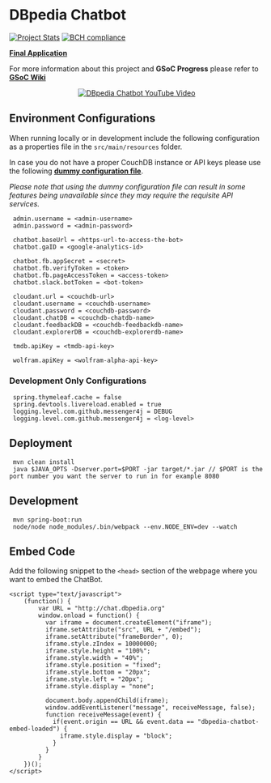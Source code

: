 <h1 id="dbpediachatbot">DBpedia Chatbot</h1>

<p><a href="https://www.openhub.net/p/dbpedia-chatbot"><img src="https://www.openhub.net/p/dbpedia-chatbot/widgets/project_thin_badge.gif" alt="Project Stats" /></a> <a href="https://bettercodehub.com/"><img src="https://bettercodehub.com/edge/badge/dbpedia/chatbot?branch=master" alt="BCH compliance" /></a></p>

<p><strong><a href="http://chat.dbpedia.org">Final Application</a></strong></p>

<p>For more information about this project and <strong>GSoC Progress</strong> please refer to <strong><a href="https://github.com/dbpedia/chatbot/wiki/GSoC-2017:-Chatbot-for-DBpedia">GSoC Wiki</a></strong></p>

<p align="center"><a href="https://www.youtube.com/watch?v=Wk-UUufDpZs"><img src="https://thumbs.gfycat.com/WeirdDefiniteInchworm-size_restricted.gif" alt="DBpedia Chatbot YouTube Video" /></a></p>

<h2 id="environmentconfigurations">Environment Configurations</h2>

<p>When running locally or in development include the following configuration as a properties file in the <code>src/main/resources</code> folder. </p>

<p>In case you do not have a proper CouchDB instance or API keys please use the following <strong><a href="https://github.com/dbpedia/chatbot/wiki/Chatbot-Dummy-Configuration">dummy configuration file</a></strong>. </p>

<p><em>Please note that using the dummy configuration file can result in some features being unavailable since they may require the requisite API services.</em>   </p>

<pre><code> admin.username = &lt;admin-username&gt;
 admin.password = &lt;admin-password&gt;

 chatbot.baseUrl = &lt;https-url-to-access-the-bot&gt;
 chatbot.gaID = &lt;google-analytics-id&gt;

 chatbot.fb.appSecret = &lt;secret&gt;
 chatbot.fb.verifyToken = &lt;token&gt;
 chatbot.fb.pageAccessToken = &lt;access-token&gt;
 chatbot.slack.botToken = &lt;bot-token&gt;

 cloudant.url = &lt;couchdb-url&gt;
 cloudant.username = &lt;couchdb-username&gt;
 cloudant.password = &lt;couchdb-password&gt;
 cloudant.chatDB = &lt;couchdb-chatdb-name&gt;
 cloudant.feedbackDB = &lt;couchdb-feedbackdb-name&gt;
 cloudant.explorerDB = &lt;couchdb-explorerdb-name&gt;

 tmdb.apiKey = &lt;tmdb-api-key&gt;

 wolfram.apiKey = &lt;wolfram-alpha-api-key&gt;
</code></pre>

<h3 id="developmentonlyconfigurations">Development Only Configurations</h3>

<pre><code> spring.thymeleaf.cache = false
 spring.devtools.livereload.enabled = true
 logging.level.com.github.messenger4j = DEBUG
 logging.level.com.github.messenger4j = &lt;log-level&gt;
</code></pre>

<h2 id="deployment">Deployment</h2>

<pre><code> mvn clean install
 java $JAVA_OPTS -Dserver.port=$PORT -jar target/*.jar // $PORT is the port number you want the server to run in for example 8080
</code></pre>

<h2 id="development">Development</h2>

<pre><code> mvn spring-boot:run
 node/node node_modules/.bin/webpack --env.NODE_ENV=dev --watch
</code></pre>

<h2 id="embedcode">Embed Code</h2>

<p>Add the following snippet to the <code>&lt;head&gt;</code> section of the webpage where you want to embed the ChatBot.</p>

<pre><code class="javascript language-javascript">&lt;script type="text/javascript"&gt;
    (function() {
        var URL = "http://chat.dbpedia.org"
        window.onload = function() {
          var iframe = document.createElement("iframe");
          iframe.setAttribute("src", URL + "/embed");
          iframe.setAttribute("frameBorder", 0);
          iframe.style.zIndex = 10000000;
          iframe.style.height = "100%";
          iframe.style.width = "40%";
          iframe.style.position = "fixed";
          iframe.style.bottom = "20px";
          iframe.style.left = "20px";
          iframe.style.display = "none";

          document.body.appendChild(iframe);
          window.addEventListener("message", receiveMessage, false);
          function receiveMessage(event) {
            if(event.origin == URL &amp;&amp; event.data == "dbpedia-chatbot-embed-loaded") {
              iframe.style.display = "block";
            }
          }
        }
    })();
&lt;/script&gt;
</code></pre>
